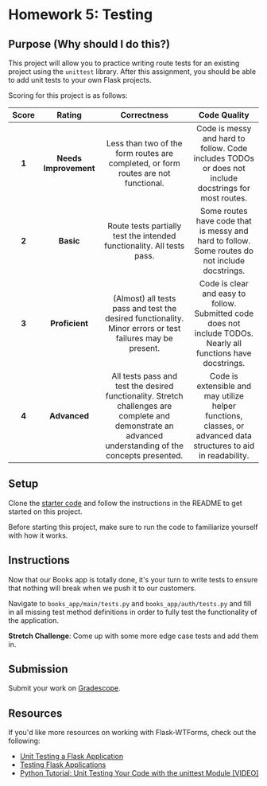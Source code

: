 # Homework 5: Testing

## Purpose (Why should I do this?)

This project will allow you to practice writing route tests for an existing project using the `unittest` library. After this assignment, you should be able to add unit tests to your own Flask projects.

Scoring for this project is as follows:

| Score | Rating | Correctness | Code Quality |
| :---: | :----: | :---------: | :----------: |
| **1** | **Needs Improvement** | Less than two of the form routes are completed, or form routes are not functional. | Code is messy and hard to follow. Code includes TODOs or does not include docstrings for most routes. |
| **2** | **Basic** | Route tests partially test the intended functionality. All tests pass. | Some routes have code that is messy and hard to follow. Some routes do not include docstrings. |
| **3** | **Proficient** | (Almost) all tests pass and test the desired functionality. Minor errors or test failures may be present. | Code is clear and easy to follow. Submitted code does not include TODOs. Nearly all functions have docstrings. |
| **4** | **Advanced** | All tests pass and test the desired functionality. Stretch challenges are complete and demonstrate an advanced understanding of the concepts presented. | Code is extensible and may utilize helper functions, classes, or advanced data structures to aid in readability. |

## Setup

Clone the [starter code](https://github.com/Make-School-Labs/BEW-1.2-Testing-Homework) and follow the instructions in the README to get started on this project.

Before starting this project, make sure to run the code to familiarize yourself with how it works.

## Instructions

Now that our Books app is totally done, it's your turn to write tests to ensure that nothing will break when we push it to our customers.

Navigate to `books_app/main/tests.py` and `books_app/auth/tests.py` and fill in all missing test method definitions in order to fully test the functionality of the application.

**Stretch Challenge**: Come up with some more edge case tests and add them in. 

## Submission

Submit your work on [Gradescope](https://gradescope.com).

## Resources

If you'd like more resources on working with Flask-WTForms, check out the following:

- [Unit Testing a Flask Application](https://www.patricksoftwareblog.com/unit-testing-a-flask-application/)
- [Testing Flask Applications](https://flask.palletsprojects.com/en/1.1.x/testing/)
- [Python Tutorial: Unit Testing Your Code with the unittest Module [VIDEO]](https://www.youtube.com/watch?v=6tNS--WetLI)